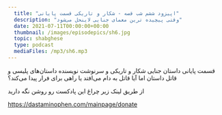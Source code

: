 ```yaml
---
  title: "اپیزود ششم شب قصه - شکار و تاریکی قسمت پایانی"
  description: "وقتی پیچیده ترین معمای جنایی لاینحل می‌شود"
  date: 2021-07-11T00:00:00+00:00
  thumbnail: /images/episodepics/sh6.jpg
  topic: shabghese
  type: podcast
  mediaFiles: /mp3/sh6.mp3
---
```

قسمت پایانی داستان جنایی شکار و تاریکی و سرنوشت نویسنده داستان‌های پلیسی و قاتل داستان اما آیا قاتل به دام می‌افتد یا راهی برای فرار پیدا می‌کند؟

از طریق لینک زیر چراغ این پادکست رو روشن نگه دارید

https://dastaminophen.com/mainpage/donate